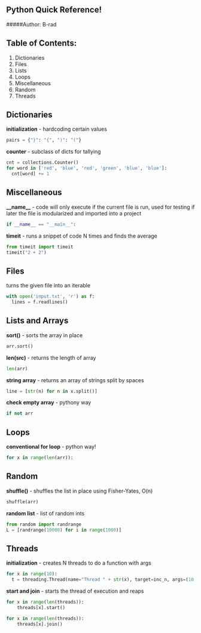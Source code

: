 Python Quick Reference!
-------------------------------------------------------------------------------

#####Author: B-rad

Table of Contents:
-------------------------------------------------------------------------------

1. Dictionaries
2. Files
3. Lists
4. Loops
5. Miscellaneous
6. Random
7. Threads

Dictionaries
-------------------------------------------------------------------------------

**initialization** - hardcoding certain values

```python
pairs = {"}": "{", ")": "("}
```

**counter** - subclass of dicts for tallying

```python
cnt = collections.Counter()
for word in ['red', 'blue', 'red', 'green', 'blue', 'blue']:
  cnt[word] += 1
```

Miscellaneous
-------------------------------------------------------------------------------

**\_\_name__** - code will only execute if the current file is run,
used for testing if later the file is modularized and imported into a project
  
```python
if __name__ == "__main__":
```

**timeit** - runs a snippet of code N times and finds the average

```python
from timeit import timeit
timeit("2 + 2")
```

Files
-------------------------------------------------------------------------------

turns the given file into an iterable

```python
with open('input.txt', 'r') as f:
  lines = f.readlines()
```

Lists and Arrays
-------------------------------------------------------------------------------

**sort()** - sorts the array in place

```python
arr.sort()
```

**len(src)** - returns the length of array

```python
len(arr)
```

**string array** - returns an array of strings split by spaces 

```python
line = [str(n) for n in x.split()]
```

**check empty array** - pythony way

```python
if not arr
```

Loops
-------------------------------------------------------------------------------

**conventional for loop** - python way!

```python
for x in range(len(arr)):
```


Random
-------------------------------------------------------------------------------

**shuffle()** - shuffles the list in place using Fisher-Yates, O(n)

```python
shuffle(arr)
```

**random list** - list of random ints

```python
from random import randrange
L = [randrange(10000) for i in range(1000)]
```

Threads
-------------------------------------------------------------------------------

**initialization** - creates N threads to do a function with args

```python
for x in range(10):
  t = threading.Thread(name="Thread " + str(x), target=inc_n, args=(10,))
```

**start and join** - starts the thread of execution and reaps

```python
for x in range(len(threads)):
    threads[x].start()

for x in range(len(threads)):
    threads[x].join()
```
